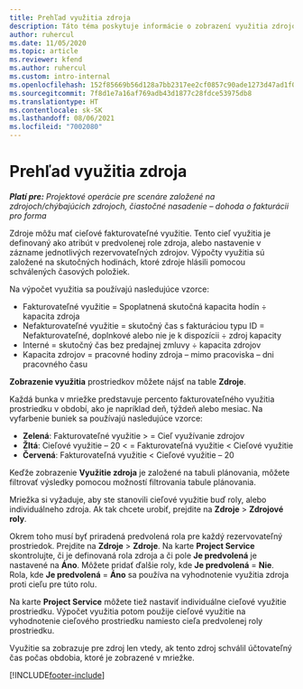 ```yaml
---
title: Prehľad využitia zdroja
description: Táto téma poskytuje informácie o zobrazení využitia zdrojov v aplikácii Project Operations.
author: ruhercul
ms.date: 11/05/2020
ms.topic: article
ms.reviewer: kfend
ms.author: ruhercul
ms.custom: intro-internal
ms.openlocfilehash: 152f85669b56d128a7bb2317ee2cf0857c90ade1273d47ad1f0f387e00a6bbd8
ms.sourcegitcommit: 7f8d1e7a16af769adb43d1877c28fdce53975db8
ms.translationtype: HT
ms.contentlocale: sk-SK
ms.lasthandoff: 08/06/2021
ms.locfileid: "7002080"
---
```

# <a name="resource-utilization-overview"></a>Prehľad využitia zdroja

_**Platí pre:** Projektové operácie pre scenáre založené na zdrojoch/chýbajúcich zdrojoch, čiastočné nasadenie – dohoda o fakturácii pro forma_

Zdroje môžu mať cieľové fakturovateľné využitie. Tento cieľ využitia je definovaný ako atribút v predvolenej role zdroja, alebo nastavenie v zázname jednotlivých rezervovateľných zdrojov. Výpočty využitia sú založené na skutočných hodinách, ktoré zdroje hlásili pomocou schválených časových položiek.

Na výpočet využitia sa používajú nasledujúce vzorce:

  - Fakturovateľné využitie = Spoplatnená skutočná kapacita hodín ÷ kapacita zdroja
  - Nefakturovateľné využitie = skutočný čas s fakturáciou typu ID = Nefakturovateľné, doplnkové alebo nie je k dispozícii ÷ zdroj kapacity
  - Interné = skutočný čas bez predajnej zmluvy ÷ kapacita zdrojov
  - Kapacita zdrojov = pracovné hodiny zdroja – mimo pracoviska – dni pracovného času

**Zobrazenie využitia** prostriedkov môžete nájsť na table **Zdroje**.

Každá bunka v mriežke predstavuje percento fakturovateľného využitia prostriedku v období, ako je napríklad deň, týždeň alebo mesiac. Na vyfarbenie buniek sa používajú nasledujúce vzorce:

  - **Zelená**: Fakturovateľné využitie > = Cieľ využívanie zdrojov
  - **Žltá**: Cieľové využitie – 20 < = Fakturovateľná využitie < Cieľové využitie
  - **Červená**: Fakturovateľná využitie < Cieľové využitie – 20

Keďže zobrazenie **Využitie zdroja** je založené na tabuli plánovania, môžete filtrovať výsledky pomocou možností filtrovania tabule plánovania.

Mriežka si vyžaduje, aby ste stanovili cieľové využitie buď roly, alebo individuálneho zdroja. Ak tak chcete urobiť, prejdite na **Zdroje** > **Zdrojové roly**.

Okrem toho musí byť priradená predvolená rola pre každý rezervovateľný prostriedok. Prejdite na **Zdroje** > **Zdroje**. Na karte **Project Service** skontrolujte, či je definovaná rola zdroja a či pole **Je predvolená** je nastavené na **Áno**. Môžete pridať ďalšie roly, kde **Je predvolená** = **Nie**. Rola, kde **Je predvolená** = **Áno** sa používa na vyhodnotenie využitia zdroja proti cieľu pre túto rolu.

Na karte **Project Service** môžete tiež nastaviť individuálne cieľové využitie prostriedku. Výpočet využitia potom použije cieľové využitie na vyhodnotenie cieľového prostriedku namiesto cieľa predvolenej roly prostriedku.

Využitie sa zobrazuje pre zdroj len vtedy, ak tento zdroj schválil účtovateľný čas počas obdobia, ktoré je zobrazené v mriežke.


[!INCLUDE[footer-include](../includes/footer-banner.md)]